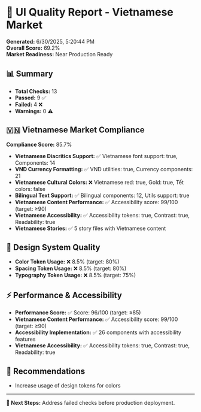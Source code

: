 # 🎨 UI Quality Report - Vietnamese Market

**Generated:** 6/30/2025, 5:20:44 PM  
**Overall Score:** 69.2%  
**Market Readiness:** Near Production Ready

## 📊 Summary

- **Total Checks:** 13
- **Passed:** 9 ✅
- **Failed:** 4 ❌
- **Warnings:** 0 ⚠️

## 🇻🇳 Vietnamese Market Compliance

**Compliance Score:** 85.7%

- **Vietnamese Diacritics Support:** ✅ Vietnamese font support: true, Components: 14
- **VND Currency Formatting:** ✅ VND utilities: true, Currency components: 21
- **Vietnamese Cultural Colors:** ❌ Vietnamese red: true, Gold: true, Tết colors: false
- **Bilingual Text Support:** ✅ Bilingual components: 12, Utils support: true
- **Vietnamese Content Performance:** ✅ Accessibility score: 99/100 (target: ≥90)
- **Vietnamese Accessibility:** ✅ Accessibility tokens: true, Contrast: true, Readability: true
- **Vietnamese Stories:** ✅ 5 story files with Vietnamese content

## 🎨 Design System Quality

- **Color Token Usage:** ❌ 8.5% (target: 80%)
- **Spacing Token Usage:** ❌ 8.5% (target: 80%)
- **Typography Token Usage:** ❌ 8.5% (target: 75%)

## ⚡ Performance & Accessibility

- **Performance Score:** ✅ Score: 96/100 (target: ≥85)
- **Vietnamese Content Performance:** ✅ Accessibility score: 99/100 (target: ≥90)
- **Accessibility Implementation:** ✅ 26 components with accessibility features
- **Vietnamese Accessibility:** ✅ Accessibility tokens: true, Contrast: true, Readability: true

## 🔧 Recommendations

- Increase usage of design tokens for colors

---

**🎯 Next Steps:** Address failed checks before production deployment.

